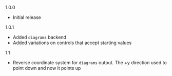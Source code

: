 1.0.0

* Initial release

1.0.1

* Added `diagrams` backend
* Added variations on controls that accept starting values

1.1

* Reverse coordinate system for `diagrams` output.  The +y direction used to 
  point down and now it points up
